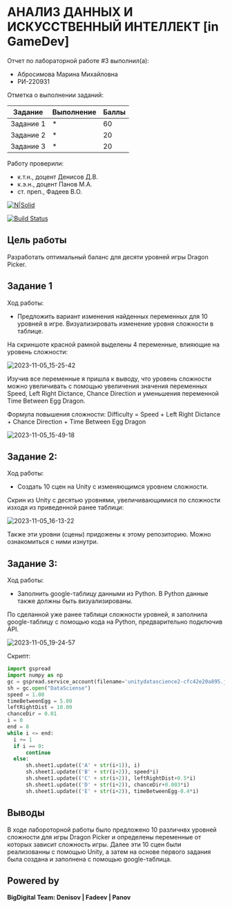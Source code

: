 # АНАЛИЗ ДАННЫХ И ИСКУССТВЕННЫЙ ИНТЕЛЛЕКТ [in GameDev]
Отчет по лабораторной работе #3 выполнил(а):
- Абросимова Марина Михайловна
- РИ-220931
  
Отметка о выполнении заданий:

| Задание | Выполнение | Баллы |
| ------ | ------ | ------ |
| Задание 1 | * | 60 |
| Задание 2 | * | 20 |
| Задание 3 | * | 20 |

Работу проверили:
- к.т.н., доцент Денисов Д.В.
- к.э.н., доцент Панов М.А.
- ст. преп., Фадеев В.О.

[![N|Solid](https://cldup.com/dTxpPi9lDf.thumb.png)](https://nodesource.com/products/nsolid)

[![Build Status](https://travis-ci.org/joemccann/dillinger.svg?branch=master)](https://travis-ci.org/joemccann/dillinger)

## Цель работы
Разработать оптимальный баланс для десяти уровней игры Dragon Picker.

## Задание 1

Ход работы:
- Предложить вариант изменения найденных переменных для 10 уровней в игре. Визуализировать изменение уровня сложности в таблице.

На скриншоте красной рамной выделены 4 переменные, влияющие на уровень сложности:

![2023-11-05_15-25-42](https://github.com/Marishka-A/Workshop3/assets/126682278/bcb645a7-c828-4b30-8d1c-82f2101ff2e5)

Изучив все переменные я пришла к выводу, что уровень сложности можно увеличивать с помощью увеличения значения переменных Speed, Left Right Dictance, Chance Direction и уменьшения переменной Time Between Egg Dragon.

Формула повышения сложности: 
Difficulty = Speed + Left Right Dictance + Chance Direction + Time Between Egg Dragon

![2023-11-05_15-49-18](https://github.com/Marishka-A/Workshop3/assets/126682278/2b2552cd-7112-4c4b-ac57-ea06e394c2f3)


## Задание 2:

Ход работы:
- Создать 10 сцен на Unity с изменяющимся уровнем сложности.

Скрин из Unity с десятью уровнями, увеличивающимися по сложности изходя из приведенной ранее таблици:

![2023-11-05_16-13-22](https://github.com/Marishka-A/Workshop3/assets/126682278/6bae39b5-7b36-40a2-98a8-3c83d384ad77)

Также эти уровни (сцены) придожены к этому репозиторию. Можно ознакомиться с ними изнутри.

## Задание 3:
Ход работы: 
-  Заполнить google-таблицу данными из Python. В Python данные также должны быть визуализированы.

По сделанной уже ранее таблици сложности уровней, я заполнила google-таблицу с помощью кода на Python, предварительно подключив API.

![2023-11-05_19-24-57](https://github.com/Marishka-A/Workshop3/assets/126682278/7e745096-aab3-4855-bc19-83ede52c3e81)

  Скрипт:
  ```py
import gspread
import numpy as np
gc = gspread.service_account(filename='unitydatascience2-cfc42e20a895.json')
sh = gc.open("DataSciense")
speed = 1.00
timeBetweenEgg = 5.00
leftRightDist = 10.00
chanceDir = 0.01
i = 0
end = 8
while i <= end:     
    i += 1
    if i == 0:
        continue
    else:
        sh.sheet1.update(('A' + str(i+1)), i)
        sh.sheet1.update(('B' + str(i+2)), speed*i)
        sh.sheet1.update(('C' + str(i+2)), leftRightDist+0.5*i)
        sh.sheet1.update(('D' + str(i+2)), chanceDir+0.003*i)
        sh.sheet1.update(('E' + str(i+2)), timeBetweenEgg-0.4*i)
```

## Выводы

В ходе лабороторной работы было предложено 10 различнвх уровней сложности для игры Dragon Picker и определены переменные от которых зависит сложность игры. Далее эти 10 сцен были реализованны с помощью Unity, а затем на основе первого задания была создана и заполнена с помощью google-таблица.


## Powered by

**BigDigital Team: Denisov | Fadeev | Panov**
